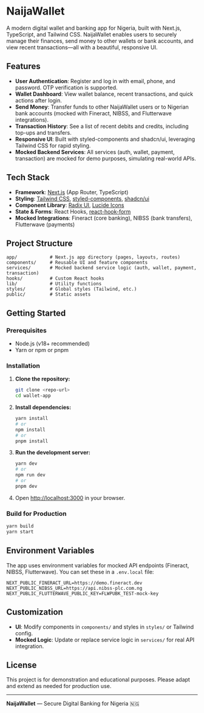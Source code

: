 # NaijaWallet

A modern digital wallet and banking app for Nigeria, built with Next.js, TypeScript, and Tailwind CSS. NaijaWallet enables users to securely manage their finances, send money to other wallets or bank accounts, and view recent transactions—all with a beautiful, responsive UI.

## Features

- **User Authentication**: Register and log in with email, phone, and password. OTP verification is supported.
- **Wallet Dashboard**: View wallet balance, recent transactions, and quick actions after login.
- **Send Money**: Transfer funds to other NaijaWallet users or to Nigerian bank accounts (mocked with Fineract, NIBSS, and Flutterwave integrations).
- **Transaction History**: See a list of recent debits and credits, including top-ups and transfers.
- **Responsive UI**: Built with styled-components and shadcn/ui, leveraging Tailwind CSS for rapid styling.
- **Mocked Backend Services**: All services (auth, wallet, payment, transaction) are mocked for demo purposes, simulating real-world APIs.

## Tech Stack

- **Framework**: [Next.js](https://nextjs.org/) (App Router, TypeScript)
- **Styling**: [Tailwind CSS](https://tailwindcss.com/), [styled-components](https://styled-components.com/), [shadcn/ui](https://ui.shadcn.com/)
- **Component Library**: [Radix UI](https://www.radix-ui.com/), [Lucide Icons](https://lucide.dev/)
- **State & Forms**: React Hooks, [react-hook-form](https://react-hook-form.com/)
- **Mocked Integrations**: Fineract (core banking), NIBSS (bank transfers), Flutterwave (payments)

## Project Structure

```
app/            # Next.js app directory (pages, layouts, routes)
components/     # Reusable UI and feature components
services/       # Mocked backend service logic (auth, wallet, payment, transaction)
hooks/          # Custom React hooks
lib/            # Utility functions
styles/         # Global styles (Tailwind, etc.)
public/         # Static assets
```

## Getting Started

### Prerequisites

- Node.js (v18+ recommended)
- Yarn or npm or pnpm

### Installation

1. **Clone the repository:**
   ```bash
   git clone <repo-url>
   cd wallet-app
   ```
2. **Install dependencies:**
   ```bash
   yarn install
   # or
   npm install
   # or
   pnpm install
   ```
3. **Run the development server:**
   ```bash
   yarn dev
   # or
   npm run dev
   # or
   pnpm dev
   ```
4. Open [http://localhost:3000](http://localhost:3000) in your browser.

### Build for Production

```bash
yarn build
yarn start
```

## Environment Variables

The app uses environment variables for mocked API endpoints (Fineract, NIBSS, Flutterwave). You can set these in a `.env.local` file:

```
NEXT_PUBLIC_FINERACT_URL=https://demo.fineract.dev
NEXT_PUBLIC_NIBSS_URL=https://api.nibss-plc.com.ng
NEXT_PUBLIC_FLUTTERWAVE_PUBLIC_KEY=FLWPUBK_TEST-mock-key
```

## Customization

- **UI**: Modify components in `components/` and styles in `styles/` or Tailwind config.
- **Mocked Logic**: Update or replace service logic in `services/` for real API integration.

## License

This project is for demonstration and educational purposes. Please adapt and extend as needed for production use.

---

**NaijaWallet** — Secure Digital Banking for Nigeria 🇳🇬
